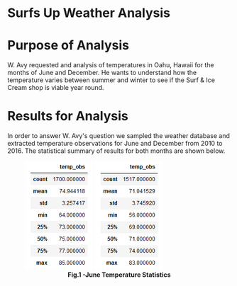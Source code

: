 # Surfs Up Weather Analysis
# Purpose of Analysis
W. Avy requested and analysis of temperatures in Oahu, Hawaii for the months of June and December.  He wants to understand how the temperature varies between summer and winter to see if the Surf & Ice Cream shop is viable year round.
# Results for Analysis
In order to answer W. Avy's question we sampled the weather database and extracted temperature observations for June and December from 2010 to 2016.  The statistical summary of results for both months are shown below.
<figure>
<img src="June_Temps.png" alt="June_Temps.png">  <img src="Dec_Temps.png" alt="Dec_Temps.png">
<figcaption align = "center"><b>Fig.1 -June Temperature Statistics</b></figcaption>
<figure>
